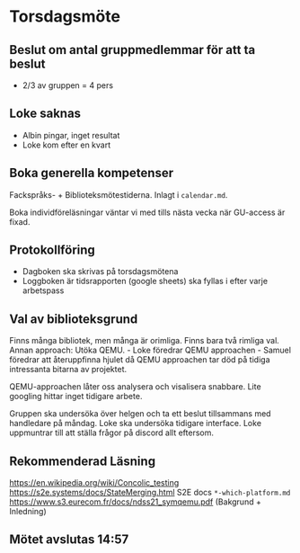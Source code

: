 # Torsdagsmöte

## Beslut om antal gruppmedlemmar för att ta beslut

- 2/3 av gruppen = 4 pers

## Loke saknas

- Albin pingar, inget resultat
- Loke kom efter en kvart

## Boka generella kompetenser

Fackspråks- + Biblioteksmötestiderna.
Inlagt i `calendar.md`.

Boka individföreläsningar väntar vi med tills nästa vecka när GU-access är fixad.

## Protokollföring
- Dagboken ska skrivas på torsdagsmötena
- Loggboken är tidsrapporten (google sheets) ska fyllas i efter varje arbetspass

## Val av biblioteksgrund

Finns många bibliotek, men många är orimliga.
Finns bara två rimliga val.
Annan approach: Utöka QEMU.
	- Loke föredrar QEMU approachen
	- Samuel föredrar att återuppfinna hjulet då QEMU approachen tar död på tidiga intressanta bitarna av projektet.

QEMU-approachen låter oss analysera och visalisera snabbare.
Lite googling hittar inget tidigare arbete.

Gruppen ska undersöka över helgen och ta ett beslut tillsammans med handledare på måndag.
Loke ska undersöka tidigare interface.
Loke uppmuntrar till att ställa frågor på discord allt eftersom.

## Rekommenderad Läsning
https://en.wikipedia.org/wiki/Concolic_testing
https://s2e.systems/docs/StateMerging.html
S2E docs
`*-which-platform.md`
https://www.s3.eurecom.fr/docs/ndss21_symqemu.pdf (Bakgrund + Inledning)

## Mötet avslutas 14:57
